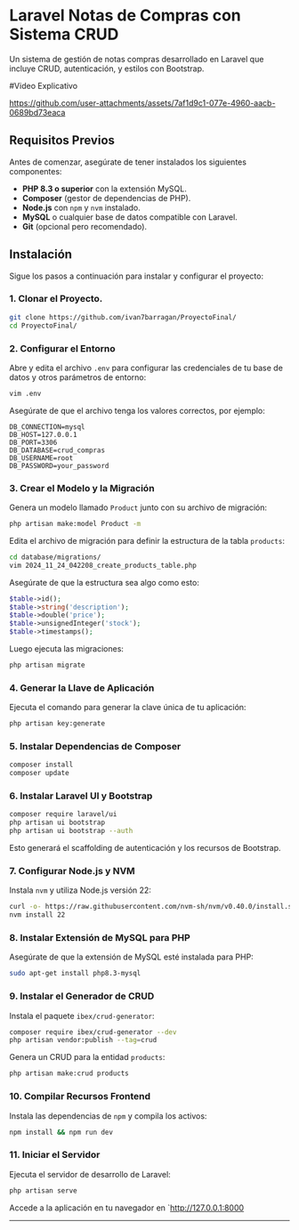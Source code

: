 # Laravel Notas de Compras con Sistema CRUD

Un sistema de gestión de notas compras desarrollado en Laravel que incluye CRUD, autenticación, y estilos con Bootstrap.

#Video Explicativo

https://github.com/user-attachments/assets/7af1d9c1-077e-4960-aacb-0689bd73eaca

## Requisitos Previos

Antes de comenzar, asegúrate de tener instalados los siguientes componentes:

- **PHP 8.3 o superior** con la extensión MySQL.
- **Composer** (gestor de dependencias de PHP).
- **Node.js** con `npm` y `nvm` instalado.
- **MySQL** o cualquier base de datos compatible con Laravel.
- **Git** (opcional pero recomendado).

## Instalación

Sigue los pasos a continuación para instalar y configurar el proyecto:

### 1. Clonar el Proyecto.

```bash 
git clone https://github.com/ivan7barragan/ProyectoFinal/
cd ProyectoFinal/
```
### 2. Configurar el Entorno

Abre y edita el archivo `.env` para configurar las credenciales de tu base de datos y otros parámetros de entorno:

```bash
vim .env
```

Asegúrate de que el archivo tenga los valores correctos, por ejemplo:

```.env
DB_CONNECTION=mysql 
DB_HOST=127.0.0.1 
DB_PORT=3306 
DB_DATABASE=crud_compras 
DB_USERNAME=root 
DB_PASSWORD=your_password
```
### 3. Crear el Modelo y la Migración

Genera un modelo llamado `Product` junto con su archivo de migración:

```bash
php artisan make:model Product -m
```

Edita el archivo de migración para definir la estructura de la tabla `products`:

```bash
cd database/migrations/ 
vim 2024_11_24_042208_create_products_table.php
```

Asegúrate de que la estructura sea algo como esto:

```php
$table->id(); 
$table->string('description'); 
$table->double('price'); 
$table->unsignedInteger('stock'); 
$table->timestamps();
```

Luego ejecuta las migraciones:

```bash
php artisan migrate
```
### 4. Generar la Llave de Aplicación

Ejecuta el comando para generar la clave única de tu aplicación:

```bash
php artisan key:generate
```
### 5. Instalar Dependencias de Composer

```bash
composer install 
composer update 
```
### 6. Instalar Laravel UI y Bootstrap

```bash
composer require laravel/ui 
php artisan ui bootstrap 
php artisan ui bootstrap --auth
```

Esto generará el scaffolding de autenticación y los recursos de Bootstrap.
### 7. Configurar Node.js y NVM

Instala `nvm` y utiliza Node.js versión 22:

```bash
curl -o- https://raw.githubusercontent.com/nvm-sh/nvm/v0.40.0/install.sh | bash 
nvm install 22
```
### 8. Instalar Extensión de MySQL para PHP

Asegúrate de que la extensión de MySQL esté instalada para PHP:

```bash
sudo apt-get install php8.3-mysql
```
### 9. Instalar el Generador de CRUD

Instala el paquete `ibex/crud-generator`:

```bash
composer require ibex/crud-generator --dev 
php artisan vendor:publish --tag=crud
```

Genera un CRUD para la entidad `products`:

```bash
php artisan make:crud products
```
### 10. Compilar Recursos Frontend

Instala las dependencias de `npm` y compila los activos:

```bash
npm install && npm run dev
```
### 11. Iniciar el Servidor

Ejecuta el servidor de desarrollo de Laravel:

```bash
php artisan serve
```

Accede a la aplicación en tu navegador en `http://127.0.0.1:8000

-------------
